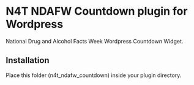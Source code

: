 # N4T NDAFW Countdown plugin for Wordpress

National Drug and Alcohol Facts Week Wordpress Countdown Widget.

## Installation
Place this folder (n4t_ndafw_countdown) inside your plugin directory.
